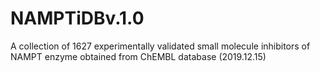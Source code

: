 # NAMPTiDBv.1.0
A collection of 1627 experimentally validated small molecule inhibitors of NAMPT enzyme obtained from ChEMBL database (2019.12.15)
